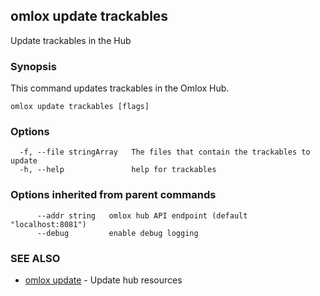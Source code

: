 ## omlox update trackables

Update trackables in the Hub

### Synopsis


This command updates trackables in the Omlox Hub.


```
omlox update trackables [flags]
```

### Options

```
  -f, --file stringArray   The files that contain the trackables to update
  -h, --help               help for trackables
```

### Options inherited from parent commands

```
      --addr string   omlox hub API endpoint (default "localhost:8081")
      --debug         enable debug logging
```

### SEE ALSO

* [omlox update](omlox_update.md)	 - Update hub resources

